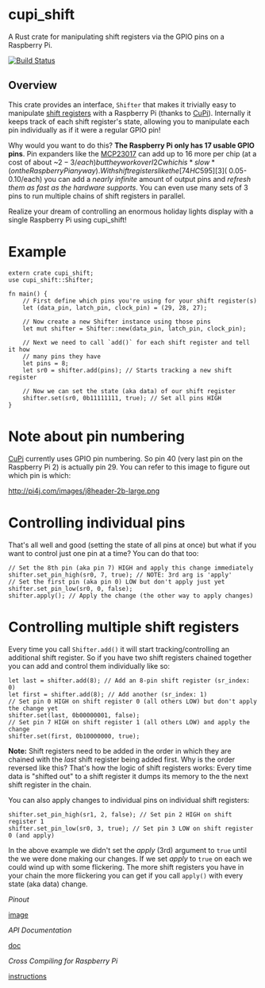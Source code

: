 # cupi_shift

A Rust crate for manipulating shift registers via the GPIO pins on a Raspberry Pi.

[![Build Status](https://travis-ci.org/inre/cupi.svg?branch=master)](https://travis-ci.org/inre/cupi_shift)

## Overview

This crate provides an interface, `Shifter` that makes it trivially easy to
manipulate [shift registers][4] with a Raspberry Pi (thanks to [CuPi][1]).
Internally it keeps track of each shift register's state, allowing you to
manipulate each pin individually as if it were a regular GPIO pin!

Why would you want to do this?  **The Raspberry Pi only has 17 usable GPIO
pins**.  Pin expanders like the [MCP23017][2] can add up to 16 more per chip
(at a cost of about ~$2-3/each) but they work over I2C which is *slow* (on
the Raspberry Pi anyway).  With shift registers like the [74HC595][3]
(~$0.05-0.10/each) you can add a *nearly infinite* amount of output pins and
*refresh them as fast as the hardware supports*.  You can even use many
sets of 3 pins to run multiple chains of shift registers in parallel.

Realize your dream of controlling an enormous holiday lights display with a
single Raspberry Pi using cupi_shift!

# Example

```
extern crate cupi_shift;
use cupi_shift::Shifter;

fn main() {
    // First define which pins you're using for your shift register(s)
    let (data_pin, latch_pin, clock_pin) = (29, 28, 27);

    // Now create a new Shifter instance using those pins
    let mut shifter = Shifter::new(data_pin, latch_pin, clock_pin);

    // Next we need to call `add()` for each shift register and tell it how
    // many pins they have
    let pins = 8;
    let sr0 = shifter.add(pins); // Starts tracking a new shift register

    // Now we can set the state (aka data) of our shift register
    shifter.set(sr0, 0b11111111, true); // Set all pins HIGH
}
```

# Note about pin numbering

[CuPi][1] currently uses GPIO pin numbering.  So pin 40 (very last pin on
the Raspberry Pi 2) is actually pin 29.  You can refer to this image to
figure out which pin is which:

http://pi4j.com/images/j8header-2b-large.png

# Controlling individual pins

That's all well and good (setting the state of all pins at once) but what if
you want to control just one pin at a time?  You can do that too:

```
// Set the 8th pin (aka pin 7) HIGH and apply this change immediately
shifter.set_pin_high(sr0, 7, true); // NOTE: 3rd arg is 'apply'
// Set the first pin (aka pin 0) LOW but don't apply just yet
shifter.set_pin_low(sr0, 0, false);
shifter.apply(); // Apply the change (the other way to apply changes)
```

# Controlling multiple shift registers

Every time you call `Shifter.add()` it will start tracking/controlling an
additional shift register.  So if you have two shift registers chained
together you can add and control them individually like so:

```
let last = shifter.add(8); // Add an 8-pin shift register (sr_index: 0)
let first = shifter.add(8); // Add another (sr_index: 1)
// Set pin 0 HIGH on shift register 0 (all others LOW) but don't apply the change yet
shifter.set(last, 0b00000001, false);
// Set pin 7 HIGH on shift register 1 (all others LOW) and apply the change
shifter.set(first, 0b10000000, true);
```

**Note:** Shift registers need to be added in the order in which they are
chained with the *last* shift register being added first.  Why is the order
reversed like this?  That's how the logic of shift registers works:  Every
time data is "shifted out" to a shift register it dumps its memory to the
the next shift register in the chain.

You can also apply changes to individual pins on individual shift registers:

```
shifter.set_pin_high(sr1, 2, false); // Set pin 2 HIGH on shift register 1
shifter.set_pin_low(sr0, 3, true); // Set pin 3 LOW on shift register 0 (and apply)
```

In the above example we didn't set the *apply* (3rd) argument to `true`
until the we were done making our changes.  If we set *apply* to `true` on
each we could wind up with some flickering.  The more shift registers you
have in your chain the more flickering you can get if you call `apply()`
with every state (aka data) change.


[1]: https://crates.io/crates/cupi
[2]: https://www.adafruit.com/product/732
[3]: https://www.sparkfun.com/datasheets/IC/SN74HC595.pdf
[4]: https://en.wikipedia.org/wiki/Shift_register

*Pinout*

[image](http://pi4j.com/images/j8header-2b-large.png)

*API Documentation*

[doc](http://liftoff.github.io/cupi_shift/cupi_shift/index.html)

*Cross Compiling for Raspberry Pi*

[instructions](https://github.com/Ogeon/rust-on-raspberry-pi)
